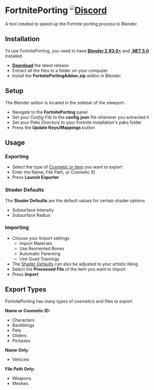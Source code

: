 # FortnitePorting [![Discord](https://discordapp.com/api/guilds/866821077769781249/widget.png?style=shield)](https://discord.gg/bEdZwRJ5Ba)

A tool created to speed up the Fortnite porting process to Blender.

## Installation

To use FortnitePorting, you need to have **[Blender 2.93.0+](https://www.blender.org/download/)** and **[.NET 5.0](https://dotnet.microsoft.com/download/dotnet/thank-you/runtime-desktop-5.0.10-windows-x64-installer)** installed.
* **[Download](https://github.com/halfuwu/FortnitePorting/releases/latest)** the latest release
* Extract all the files to a folder on your computer
* Install the **FortnitePortingAddon.zip** addon in Blender

## Setup

The Blender addon is located in the sidebar of the viewport.
* Navigate to the **FortnitePorting** panel
* Set your *Config File* to the **config.json** file wherever you extracted it
* Set your *Paks Directory* to your Fortnite installation's paks folder
* Press the **Update Keys/Mappings** button

## Usage

### Exporting

* Select the type of [Cosmetic or Item](#export-types) you want to export
* Enter the Name, File Path, or Cosmetic ID
* Press **Launch Exporter**

### Shader Defaults

The **Shader Defaults** are the default values for certain shader options
* Subsurface Intensity
* Subsurface Radius


### Importing
* Choose your Import settings
  * Import Materials
  * Use Reoriented Bones
  * Automatic Parenting
  * Use Quad Topology
* The [Shader Defaults](#shader-defaults) can also be adjusted to your artistic liking 
* Select the **Processed File** of the item you want to import
* Press **Import**

## Export Types

FortnitePorting has many types of cosmetics and files to export

**Name or Cosmetic ID:**
* Characters
* Backblings
* Pets
* Gliders
* Pickaxes

**Name Only**:
* Vehicles
  
**File Path Only:**
* Weapons
* Meshes

